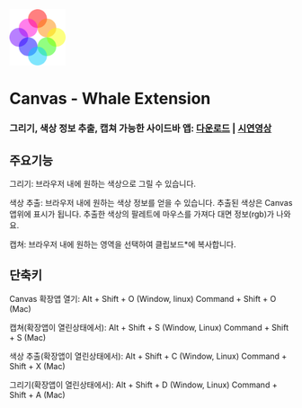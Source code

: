 <img src="./images/logo.png" width="100" height="100">

# Canvas - Whale Extension

### 그리기, 색상 정보 추출, 캡쳐 가능한 사이드바 앱: [다운로드](https://store.whale.naver.com/detail/nghifammpalkadhhjgdcjmdofgaenmfk)  | [시연영상](https://youtu.be/HGoyUjpSZL8)

주요기능
-------------

그리기:
브라우저 내에 원하는 색상으로 그릴 수 있습니다.

색상 추출:
브라우저 내에 원하는 색상 정보를 얻을 수 있습니다.
추출된 색상은 Canvas 앱위에 표시가 됩니다.
추출한 색상의 팔레트에 마우스를 가져다 대면
정보(rgb)가 나와요.

캡쳐:
브라우저 내에 원하는 영역을 선택하여 클립보드*에 복사합니다.


단축키
-------------
Canvas 확장앱 열기:
Alt + Shift + O (Window, linux)
Command + Shift + O (Mac)

캡쳐(확장앱이 열린상태에서):
Alt + Shift + S (Window, Linux)
Command + Shift + S (Mac)

색상 추출(확장앱이 열린상태에서):
Alt + Shift + C (Window, Linux)
Command + Shift + X (Mac)

그리기(확장앱이 열린상태에서):
Alt + Shift + D (Window, Linux)
Command + Shift + A (Mac)
